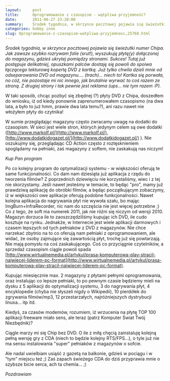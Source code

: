 ```yaml
---
layout:     post
title:      Oprogramowanie z czasopism - wątpliwa przyjemność?
date:       2011-06-27 23:28:00
summary:    Środek tygodnia, w skrzynce pocztowej pojawia się świeżutki numer Chipa. Jak zawsze szybko rozrywam folie (srut!), wyszukuję płytę(y) dołączonej do magazynu, gdzieś ukrytej pomiędzy stronami. Sukces! Tutaj już postępuje delikatniej, opuszkami palców dostaję się powoli do spoiwa łączącego tekturową kopertę DVD z kartką. Już tylko chwila dzieli mnie od odseparowania DVD od magazynu.... (trach)... ni...
categories: hobby inne
slug: Oprogramowanie-z-czasopism-watpliwa-przyjemnosc,25768.html
---
```




 *Środek tygodnia, w skrzynce pocztowej pojawia się świeżutki numer Chipa. Jak zawsze szybko rozrywam folie (srut!), wyszukuję płytę(y) dołączonej do magazynu, gdzieś ukrytej pomiędzy stronami. Sukces! Tutaj już postępuje delikatniej, opuszkami palców dostaję się powoli do spoiwa łączącego tekturową kopertę DVD z kartką. Już tylko chwila dzieli mnie od odseparowania DVD od magazynu.... (trach)... niech to! Kartka się porwała, no cóż, nie pozostaje mi nic innego, jak brutalnie wyrwać to coś razem ze stroną. Z drugiej strony i tak pewnie jest reklama (ups... nie tym razem :P).* 

W taki sposób, chcąc pozbyć się zbędnej (?) płyty DVD z Chipa, doszedłem do wniosku, iż od kiedy ponownie zaprenumerowałem czasopismo (na dwa lata, a było to już hmm, prawie dwa lata temu?), ani razu nawet nie włożyłem płyty do czytnika! 

W sumie  przeglądając magazyny często zwracamy uwagę na dodatki do czasopism. W sieci jest wiele stron, których jedynym celem są owe dodatki ([http://www.markolf.pl/](http://www.markolf.pl/),  [http://www.dodatkidogazet.pl/](http://www.dodatkidogazet.pl/) ). 
Nie oszukujmy się, przeglądając CD Action często z roztęsknieniem spoglądamy na pełniaki, zaś magazyny z softem, nie zaskakują nas niczym!

 *Kup Pan program* 

Po co kolejny program do optymalizacji systemu - w większości oferują te same funkcjonalności. 
Co dam nam dziesiąta już aplikacja z rzędu do tworzenia filmów? Z poprzednich dziewięciu nie korzystaliśmy, wiec i z tej nie skorzystamy. Jeśli nawet jesteśmy w temacie, to będąc "pro", mamy już prawdziwą aplikację do obróbki filmów, a będąc początkującym zobaczymy, iż w większości owe aplikacje oferują podobne funkcjonalności.
Nawet kolejna aplikacja do nagrywania płyt nie wywoła szału, bo mając ImgBurn+InfraRecorder, nic nam do szczęścia nie jest więcej potrzebne ;) 
Co z tego, że soft ma numerek 2011, jak nie różni się niczym od wersji 2010.
Magazyn dorzuca ile to zaoszczędziliśmy kupując ich DVD, ile cudo kosztuje na rynku. Jednakże, w Internecie jest wiele aplikacji darmowych i czasem lepszych od tych pełniaków z DVD z magazynów.
Nie chce narzekać zbytnio na to co oferują nam pełniaki z oprogramowaniem, ale widać, że osoby zajmujące się zawartością płyt, trochę już się powtarzają. Nie mają pomysłu na coś zaskakującego. Coś co przyciągnie czytelników, a sprzedaż czasopism ciągle powoli spada [http://www.wirtualnemedia.pl/artykul/prasa-komputerowa-play-stracil-najwiecej-liderem-pc-format](http://www.wirtualnemedia.pl/artykul/prasa-komputerowa-play-stracil-najwiecej-liderem-pc-format). 

Kupując miesięcznie max. 2 magazyny z płytami pełnymi oprogramowania, oraz instalując co lepsze pełniaki, to po pewnym czasie będziemy mieli na dysku z 5 aplikacji do optymalizacji systemu, 3 do nagrywania płyt, 4 encyklopedie (chyba nie słyszeli nigdy o Wikipedii), 10 pierdółek do zgrywania filmów/mp3, 12 przestarzałych, najróżniejszych dystrybucji linuxa... itp itd.

Kiedyś, za czasów modemów, rozumiem, iż wrzucenia na płytę TOP 100 aplikacji freeware miało sens, ale teraz (patrz Komputer Świat Twój Niezbędnik)?

Ciągle marzy mi się Chip bez DVD. O ile z miłą chęcią zainstaluję kolejną pełną wersję gry z CDA (niech to będzie kolejny RTS/FPS...), o tyle już nie ma sensu instalowania "super" pełniaków z magazynów o sofcie. 

Ale nadal  uwielbiam usiąść z gazetą  na balkonie, gdzieś w pociągu i w "tym" miejscu też ;) Zaś zapach świeżego CDA do dziś przyprawia mnie o szybsze bicie serca, ach ta chemia... ;)

 *Pozdrawiam* 

